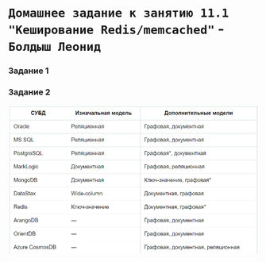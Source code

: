 # `Домашнее задание к занятию 11.1 "Кеширование Redis/memcached"` - `Болдыш Леонид`
### Задание 1

### Задание 2

![image](https://github.com/themave-tech/Netology-sys/blob/main/sys-homework-11.01/img/Screenshot_20230109_075824.png)
